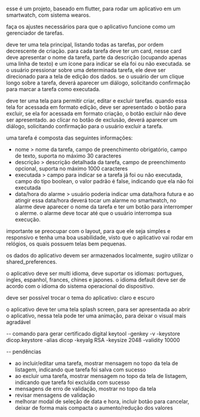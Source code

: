 esse é um projeto, baseado em flutter, para rodar um aplicativo em um smartwatch, com sistema wearos. 

faça os ajustes necessários para que o aplicativo funcione como um gerenciador de tarefas.

deve ter uma tela principal, listando todas as tarefas, por ordem decrescente de criação. para cada tarefa deve ter um card, nesse card deve apresentar o nome da tarefa, parte da descrição (ocupando apenas uma linha de texto) e um ícone para indicar se ela foi ou não executada. se o usuário pressionar sobre uma determinada tarefa, ele deve ser direcionado para a tela de edição dos dados. se o usuário der um clique longo sobre a tarefa, deverá aparecer um diálogo, solicitando confirmação para marcar a tarefa como executada.

deve ter uma tela para permitir criar, editar e excluir tarefas. quando essa tela for acessada em formato edição, deve ser apresentado o botão para excluir, se ela for acessada em formato criação, o botão excluir não deve ser apresentado. ao clicar no botão de exclusão, deverá aparecer um diálogo, solicitando confirmação para o usuário excluir a tarefa.

uma tarefa é composta das seguintes informações:
- nome > nome da tarefa, campo de preenchimento obrigatório, campo de texto, suporta no máximo 30 caracteres
- descrição > descrição detalhada da tarefa, campo de preenchimento opcional, suporta no máximo 1000 caracteres
- executada > campo para indicar se a tarefa já foi ou não executada, campo do tipo boolean, o valor padrão é false, indicando que ela não foi executada
- data/hora do alarme > usuário poderia indicar uma data/hora futura e ao atingir essa data/hora deverá tocar um alarme no smartwatch, no alarme deve aparecer o nome da tarefa e ter um botão para interromper o alerme. o alarme deve tocar até que o usuário interrompa sua execução.

importante se preocupar com o layout, para que ele seja simples e responsivo e tenha uma boa usabilidade, visto que o aplicativo vai rodar em relógios, os quais possuem telas bem pequenas.

os dados do aplicativo devem ser armazenados localmente, sugiro utilizar o shared_preferences.

o aplicativo deve ser multi idioma, deve suportar os idiomas: portugues, ingles, espanhol, frances, chines e japones. o idioma default deve ser de acordo com o idioma do sistema operacional do dispositivo. 

deve ser possível trocar o tema do aplicativo: claro e escuro

o aplicativo deve ter uma tela splash screen, para ser apresentada ao abrir o aplicativo, nessa tela pode ter uma animação, para deixar o visual mais agradável


-- comando para gerar certificado digital
 keytool -genkey -v -keystore dicop.keystore -alias dicop -keyalg RSA -keysize 2048 -validity 10000

 -- pendências
 - ao incluir/editar uma tarefa, mostrar mensagem no topo da tela de listagem, indicando que tarefa foi salva com sucesso
 - ao excluir uma tarefa, mostrar mensagem no topo da tela de listagem,
 indicando que tarefa foi excluída com sucesso
 - mensagens de erro de validação, mostrar no topo da tela
 - revisar mensagens de validação
 - melhorar modal de seleção de data e hora, incluir botão para cancelar,
 deixar de forma mais compacta o aumento/redução dos valores
